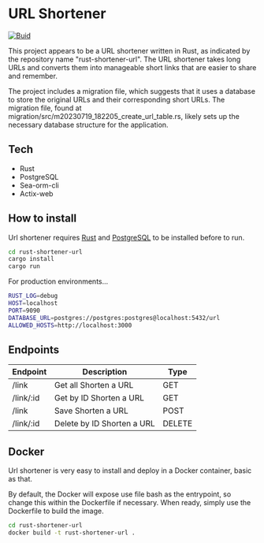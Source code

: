 # URL Shortener

[![Buid](https://github.com/eucliwoodhell/rust-shortener-url/actions/workflows/build.yml/badge.svg)](https://github.com/eucliwoodhell/rust-shortener-url/actions/workflows/build.yml)

This project appears to be a URL shortener written in Rust, as indicated by the repository name "rust-shortener-url". The URL shortener takes long URLs and converts them into manageable short links that are easier to share and remember.

The project includes a migration file, which suggests that it uses a database to store the original URLs and their corresponding short URLs. The migration file, found at migration/src/m20230719_182205_create_url_table.rs, likely sets up the necessary database structure for the application.

## Tech

- Rust
- PostgreSQL
- Sea-orm-cli
- Actix-web

## How to install
Url shortener requires [Rust](https://www.rust-lang.org) and [PostgreSQL](https://www.postgresql.org) to be installed before to run.

```sh
cd rust-shortener-url
cargo install
cargo run
```

For production environments...

```sh
RUST_LOG=debug
HOST=localhost
PORT=9090
DATABASE_URL=postgres://postgres:postgres@localhost:5432/url
ALLOWED_HOSTS=http://localhost:3000

```

## Endpoints

| Endpoint | Description | Type |
| --- | --- | --- |
| /link  | Get all Shorten a URL | GET |
| /link/:id | Get by ID Shorten a URL | GET |
| /link | Save Shorten a URL | POST |
| /link/:id | Delete by ID Shorten a URL | DELETE |


## Docker

Url shortener is very easy to install and deploy in a Docker container, basic as that.

By default, the Docker will expose use file bash as the entrypoint, so change this within the
Dockerfile if necessary. When ready, simply use the Dockerfile to
build the image.

```sh
cd rust-shortener-url
docker build -t rust-shortener-url .
```
